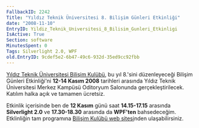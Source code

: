 ```yaml
---
FallbackID: 2242
Title: "Yıldız Teknik Üniversitesi 8. Bilişim Günleri Etkinliği"
date: "2008-11-10"
EntryID: Yildiz_Teknik_Universitesi_8_Bilisim_Gunleri_Etkinligi
IsActive: True
Section: software
MinutesSpent: 0
Tags: Silverlight 2.0, WPF
old.EntryID: 9cdef5e2-6b47-49c6-932d-35ed9cc92fbb
---
```

[Yıldız Teknik Üniversitesi Bilişim
Kulübü](http://www.bilisim.yildiz.edu.tr/), bu yıl 8.'sini düzenleyeceği
Bilişim Günleri Etkinliği'ni **12-14 Kasım 2008** tarihleri arasında
Yıldız Teknik Üniversitesi Merkez Kampüsü Oditoryum Salonunda
gerçekleştirilecek. Katılım halka açık ve tamamen ücretsiz.

Etkinlik içerisinde ben de **12 Kasım** günü saat **14.15-17.15**
arasında **Silverlight 2.0** ve **17.30-18.30** arasında da **WPF'ten**
bahsedeceğim. Etklinliğin tam programına [Bilişim Kulübü web
sitesi](http://www.bilisim.yildiz.edu.tr/)nden ulaşabilirsiniz.


